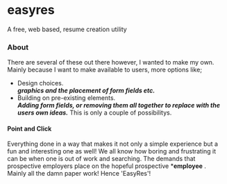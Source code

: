 # easyres
A free, web based, resume creation utility

### About
There are several of these out there however, I wanted to make my
own. Mainly because I want to make available to users, more options
like;
* Design choices.<br>
***graphics and the placement of form fields etc.***
* Building on pre-existing elements.<br>
***Adding form fields, or removing them all together
to replace with the users own ideas.***
This is only a couple of possibilitys.

#### Point and Click
Everything done in a way that makes it not only a simple experience
but a fun and interesting one as well! We all know how boring and frustrating it
can be when one is out of work and searching. The demands that prospective employers
place on the hopeful prospective ***employee** . Mainly all the damn paper work!
Hence 'EasyRes'!
